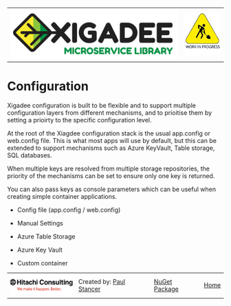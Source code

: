 ﻿<table>
<tr>
<td width="80%"><a href="../../../README.md"><img src="../../../../docs/X2a.png" alt="Xigadee"></a></td>
<td width = "*" align="right"><img src="../../../../docs/smallWIP.jpg" alt="Sorry, I'm still working here" height="100"></td>
</tr>
</table>

# Configuration

Xigadee configuration is built to be flexible and to support multiple configuration layers from different mechanisms, and to prioitise them by setting a prioirty to the specific configuration level.

At the root of the Xiagdee configuration stack is the usual app.config or web.config file. 
This is what most apps will use by default, but this can be extended to support mechanisms such as Azure KeyVault, 
Table storage, SQL databases.

When multiple keys are resolved from multiple storage repositories, the priority of the mechanisms can be set to ensure only one key is returned.

You can also pass keys as console parameters which can be useful when creating simple container applications.

- Config file (app.config / web.config)

- Manual Settings 

- Azure Table Storage

- Azure Key Vault

- Custom container



<table><tr> 
<td><a href="http://www.hitachiconsulting.com"><img src="../../../../docs/hitachi.png" alt="Hitachi Consulting" height="50"/></a></td> 
<td>Created by: <a href="http://github.com/paulstancer">Paul Stancer</a></td>
  <td><a href="https://www.nuget.org/packages/Xigadee">NuGet Package</a></td>
  <td><a href="../../../README.md">Home</a></td>
</tr></table>
